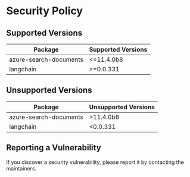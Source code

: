 # Security Policy

## Supported Versions

| Package                  | Supported Versions |
|--------------------------|--------------------|
| azure-search-documents   | <=11.4.0b8 |
| langchain                | >=0.0.331          |

## Unsupported Versions

| Package                  | Unsupported Versions |
|--------------------------|----------------------|
| azure-search-documents   | >11.4.0b8            |
| langchain                | <0.0.331             |

## Reporting a Vulnerability

If you discover a security vulnerability, please report it by contacting the maintainers.
